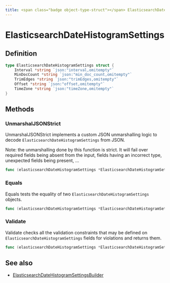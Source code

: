 ```yaml
---
title: <span class="badge object-type-struct"></span> ElasticsearchDateHistogramSettings
---
```

# <span class="badge object-type-struct"></span> ElasticsearchDateHistogramSettings

## Definition

```go
type ElasticsearchDateHistogramSettings struct {
    Interval *string `json:"interval,omitempty"`
    MinDocCount *string `json:"min_doc_count,omitempty"`
    TrimEdges *string `json:"trimEdges,omitempty"`
    Offset *string `json:"offset,omitempty"`
    TimeZone *string `json:"timeZone,omitempty"`
}
```
## Methods

### <span class="badge object-method"></span> UnmarshalJSONStrict

UnmarshalJSONStrict implements a custom JSON unmarshalling logic to decode `ElasticsearchDateHistogramSettings` from JSON.

Note: the unmarshalling done by this function is strict. It will fail over required fields being absent from the input, fields having an incorrect type, unexpected fields being present, …

```go
func (elasticsearchDateHistogramSettings *ElasticsearchDateHistogramSettings) UnmarshalJSONStrict(raw []byte) error
```

### <span class="badge object-method"></span> Equals

Equals tests the equality of two `ElasticsearchDateHistogramSettings` objects.

```go
func (elasticsearchDateHistogramSettings *ElasticsearchDateHistogramSettings) Equals(other ElasticsearchDateHistogramSettings) bool
```

### <span class="badge object-method"></span> Validate

Validate checks all the validation constraints that may be defined on `ElasticsearchDateHistogramSettings` fields for violations and returns them.

```go
func (elasticsearchDateHistogramSettings *ElasticsearchDateHistogramSettings) Validate() error
```

## See also

 * <span class="badge builder"></span> [ElasticsearchDateHistogramSettingsBuilder](./builder-ElasticsearchDateHistogramSettingsBuilder.md)
